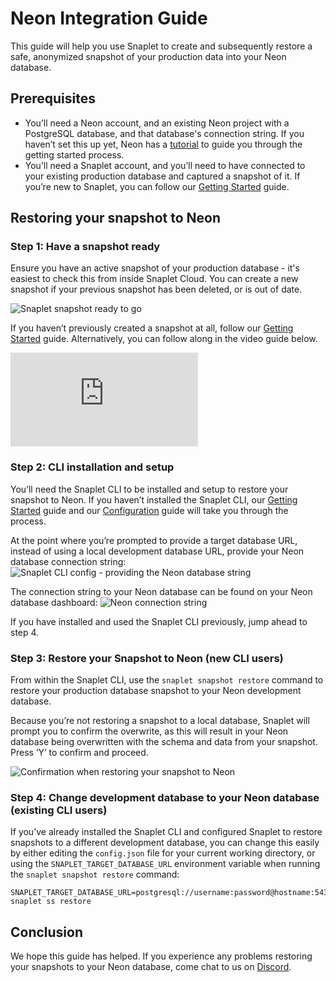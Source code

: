 # Neon Integration Guide

This guide will help you use Snaplet to create and subsequently restore a safe, anonymized snapshot of your production data into your Neon database. 


## Prerequisites

- You’ll need a Neon account, and an existing Neon project with a PostgreSQL database, and that database's connection string. If you haven’t set this up yet, Neon has a [tutorial](https://neon.tech/docs/tutorial/project-setup) to guide you through the getting started process.
- You’ll need a Snaplet account, and you’ll need to have connected to your existing production database and captured a snapshot of it. If you’re new to Snaplet, you can follow our [Getting Started](https://docs.snaplet.dev/getting-started/start-here) guide.


## Restoring your snapshot to Neon

### Step 1: Have a snapshot ready
Ensure you have an active snapshot of your production database - it's easiest to check this from inside Snaplet Cloud. You can create a new snapshot if your previous snapshot has been deleted, or is out of date. 

![Snaplet snapshot ready to go](/screenshots/neon/00-snaplet-snapshot.png "Snaplet snapshot ready to go")

If you haven’t previously created a snapshot at all, follow our [Getting Started](https://docs.snaplet.dev/getting-started/start-here) guide. Alternatively, you can follow along in the video guide below.

<div style={{"position":"relative","paddingBottom":"64.98194945848375%","height":"0"}}><iframe src="https://www.loom.com/embed/26f6aae49d8b425fb31358664d17e8a6" frameborder="0" webkitallowfullscreen mozallowfullscreen allowfullscreen style={{"position":"absolute","top":"0","left":"0","width":"100%","height":"100%"}}></iframe></div>


### Step 2: CLI installation and setup

You’ll need the Snaplet CLI to be installed and setup to restore your snapshot to Neon. If you haven’t installed the Snaplet CLI, our [Getting Started](https://docs.snaplet.dev/getting-started/start-here) guide and our [Configuration](https://docs.snaplet.dev/getting-started/configuration) guide will take you through the process. 

At the point where you’re prompted to provide a target database URL, instead of using a local development database URL, provide your Neon database connection string:
![Snaplet CLI config - providing the Neon database string](/screenshots/neon/01-snaplet-cli.png "Snaplet CLI config - providing the Neon database string")


The connection string to your Neon database can be found on your Neon database dashboard:
![Neon connection string](/screenshots/neon/02-neon-conn.png "Neon connection string")

If you have installed and used the Snaplet CLI previously, jump ahead to step 4. 


### Step 3: Restore your Snapshot to Neon (new CLI users)
From within the Snaplet CLI, use the `snaplet snapshot restore` command to restore your production database snapshot to your Neon development database. 

Because you’re not restoring a snapshot to a local database, Snaplet will prompt you to confirm the overwrite, as this will result in your Neon database being overwritten with the schema and data from your snapshot. Press ‘Y’ to confirm and proceed.

![Confirmation when restoring your snapshot to Neon](/screenshots/neon/03-restore-setup.png "Restore confirmation prompt")


### Step 4: Change development database to your Neon database (existing CLI users)

If you’ve already installed the Snaplet CLI and configured Snaplet to restore snapshots to a different development database, you can change this easily by either editing the `config.json` file for your current working directory, or using the `SNAPLET_TARGET_DATABASE_URL` environment variable when running the `snaplet snapshot restore` command: 

```terminal
SNAPLET_TARGET_DATABASE_URL=postgresql://username:password@hostname:5432/database_name snaplet ss restore
```


## Conclusion
We hope this guide has helped. If you experience any problems restoring your snapshots to your Neon database, come chat to us on [Discord](https://app.snaplet.dev/chat).
